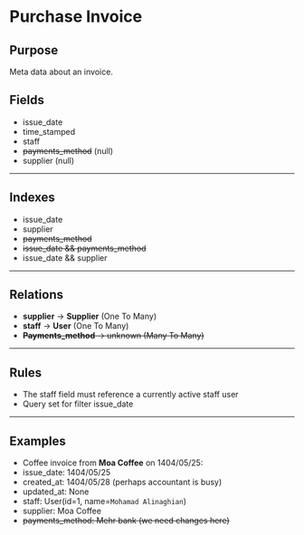 # Purchase Invoice

## Purpose

Meta data about an invoice.

## Fields

- issue_date
- time_stamped
- staff
- ~~payments_method~~
  (null)
- supplier
  (null)

---

## Indexes

- issue_date
- supplier
- ~~payments_method~~
- ~~issue_date && payments_method~~
- issue_date && supplier

---

## Relations

- **supplier** -> **Supplier** (One To Many)
- **staff** -> **User** (One To Many)
- ~~**Payments_method** -> unknown (Many To Many)~~

---

## Rules

- The staff field must reference a currently active staff user
- Query set for filter issue_date

---

## Examples

- Coffee invoice from **Moa Coffee** on 1404/05/25:
- issue_date: 1404/05/25
- created_at: 1404/05/28 (perhaps accountant is busy)
- updated_at: None
- staff: User(id=1, name=`Mohamad Alinaghian`)
- supplier: Moa Coffee
- ~~payments_method: Mehr bank (we need changes here)~~
